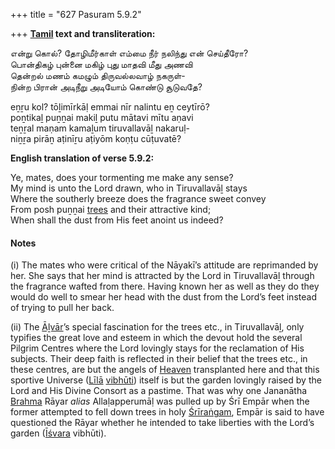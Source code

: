 +++
title = "627 Pasuram 5.9.2"

+++
**[Tamil](/definition/tamil#history "show Tamil definitions") text and transliteration:**

என்று கொல்? தோழிமீர்காள் எம்மை நீர் நலிந்து என் செய்தீரோ?  
பொன்திகழ் புன்னை மகிழ் புது மாதவி மீது அணவி  
தென்றல் மணம் கமழும் திருவல்லவாழ் நகருள்-  
நின்ற பிரான் அடிநீறு அடியோம் கொண்டு சூடுவதே?

eṉṟu kol? tōḻimīrkāḷ emmai nīr nalintu eṉ ceytīrō?  
poṉtikaḻ puṉṉai makiḻ putu mātavi mītu aṇavi  
teṉṟal maṇam kamaḻum tiruvallavāḻ nakaruḷ-  
niṉṟa pirāṉ aṭinīṟu aṭiyōm koṇṭu cūṭuvatē?

**English translation of verse 5.9.2:**

Ye, mates, does your tormenting me make any sense?  
My mind is unto the Lord drawn, who in Tiruvallavāḻ stays  
Where the southerly breeze does the fragrance sweet convey  
From posh puṉṉai [trees](/definition/tree#history "show trees definitions") and their attractive kind;  
When shall the dust from His feet anoint us indeed?

#### Notes

\(i\) The mates who were critical of the Nāyakī’s attitude are reprimanded by her. She says that her mind is attracted by the Lord in Tiruvallavāḻ through the fragrance wafted from there. Having known her as well as they do they would do well to smear her head with the dust from the Lord’s feet instead of trying to pull her back.

\(ii\) The [Āḻvār](/definition/aḻvar#vaishnavism "show Āḻvār definitions")’s special fascination for the trees etc., in Tiruvallavāḻ, only typifies the great love and esteem in which the devout hold the several Pilgrim Centres where the Lord lovingly stays for the reclamation of His subjects. Their deep faith is reflected in their belief that the trees etc., in these centres, are but the angels of [Heaven](/definition/heaven#history "show Heaven definitions") transplanted here and that this sportive Universe ([Līlā](/definition/lila#vaishnavism "show Līlā definitions") [vibhūti](/definition/vibhuti#vaishnavism "show vibhūti definitions")) itself is but the garden lovingly raised by the Lord and His Divine Consort as a pastime. That was why one Jananātha [Brahma](/definition/brahma#vaishnavism "show Brahma definitions") Rāyar *alias* Allaḷapperumāḷ was pulled up by Śrī Empār when the former attempted to fell down trees in holy [Śrīraṅgam](/definition/shrirangam#vaishnavism "show Śrīraṅgam definitions"), Empār is said to have questioned the Rāyar whether he intended to take liberties with the Lord’s garden ([Īśvara](/definition/ishvara#vaishnavism "show Īśvara definitions") vibhūti).


